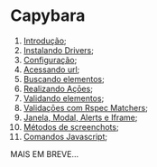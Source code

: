 # Capybara

1. [Introdução](https://github.com/brunobatista25/best_archer/blob/master/tests/Capybara/01-introducao.md);
2. [Instalando Drivers](https://github.com/brunobatista25/best_archer/blob/master/tests/Capybara/02-instalando_drivers.md);
3. [Configuração](https://github.com/brunobatista25/best_archer/blob/master/tests/Capybara/03-configurando_projeto.md);
4. [Acessando url](https://github.com/brunobatista25/best_archer/blob/master/tests/Capybara/04-acessando_url.md);
5. [Buscando elementos](https://github.com/brunobatista25/best_archer/blob/master/tests/Capybara/05-buscando_elementos.md);
6. [Realizando Açōes](https://github.com/brunobatista25/best_archer/blob/master/tests/Capybara/06-realizando_acoes.md);
7. [Validando elementos](https://github.com/brunobatista25/best_archer/blob/master/tests/Capybara/07-validando_elementos.md);
8. [Validaçōes com Rspec Matchers](https://github.com/brunobatista25/best_archer/blob/master/tests/Capybara/08-validacoes_com_rspec_matchers.md);
9. [Janela, Modal, Alerts e Iframe](https://github.com/brunobatista25/best_archer/blob/master/tests/Capybara/09-janelas_modal_alerts_iframe.md);
10. [Métodos de screenchots](https://github.com/brunobatista25/best_archer/blob/master/tests/Capybara/10-metodos_screenshots.md);
11. [Comandos Javascript](https://github.com/brunobatista25/best_archer/blob/master/tests/Capybara/11-comandos_javascript.md);

MAIS EM BREVE...